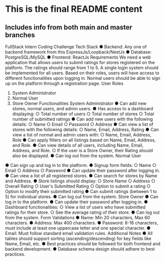 # This is the final README content
## Includes info from both main and master branches
FullStack Intern Coding Challenge
Tech Stack
● Backend: Any one of backend framework from this ExpressJs/Loopback/NestJs
● Database: PostgreSQL/MySQL
● Frontend: ReactJs
Requirements
We need a web application that allows users to submit ratings for stores registered on the
platform. The ratings should range from 1 to 5.
A single login system should be implemented for all users. Based on their roles, users will
have access to different functionalities upon logging in.
Normal users should be able to sign up on the platform through a registration page.
User Roles
1. System Administrator
2. Normal User
3. Store Owner
Functionalities
System Administrator
● Can add new stores, normal users, and admin users.
● Has access to a dashboard displaying:
○ Total number of users
○ Total number of stores
○ Total number of submitted ratings
● Can add new users with the following details:
○ Name
○ Email
○ Password
○ Address
● Can view a list of stores with the following details:
○ Name, Email, Address, Rating
● Can view a list of normal and admin users with:
○ Name, Email, Address, Role
● Can apply filters on all listings based on Name, Email, Address, and Role.
● Can view details of all users, including Name, Email, Address, and Role.
○ If the user is a Store Owner, their Rating should also be displayed.
● Can log out from the system.
Normal User

● Can sign up and log in to the platform.
● Signup form fields:
○ Name
○ Email
○ Address
○ Password
● Can update their password after logging in.
● Can view a list of all registered stores.
● Can search for stores by Name and Address.
● Store listings should display:
○ Store Name
○ Address
○ Overall Rating
○ User's Submitted Rating
○ Option to submit a rating
○ Option to modify their submitted rating
● Can submit ratings (between 1 to 5) for individual stores.
● Can log out from the system.
Store Owner
● Can log in to the platform.
● Can update their password after logging in.
● Dashboard functionalities:
○ View a list of users who have submitted ratings for their store.
○ See the average rating of their store.
● Can log out from the system.
Form Validations
● Name: Min 20 characters, Max 60 characters.
● Address: Max 400 characters.
● Password: 8-16 characters, must include at least one uppercase letter and one
special character.
● Email: Must follow standard email validation rules.
Additional Notes
● All tables should support sorting (ascending/descending) for key fields like Name,
Email, etc.
● Best practices should be followed for both frontend and backend development.
● Database schema design should adhere to best practices.
